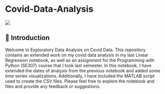 # Covid-Data-Analysis

<div><img align="center" src="covidglobalportion1.gif"></img></div>

## 👋 Introduction

Welcome to Exploratory Data Analysis on Covid Data. This repository contains an extended work on my covid data analysis in my last Linear Regression notebook, as well as an assignment for the Programming with Python (SE307) course that I took last semester. In this notebook, I have extended the dates of analysis from the previous notebook and added some time series visualizations. Additionally, I have included the MATLAB script used to create the CSV files. Please feel free to explore the notebook and files and provide any feedback or suggestions.
